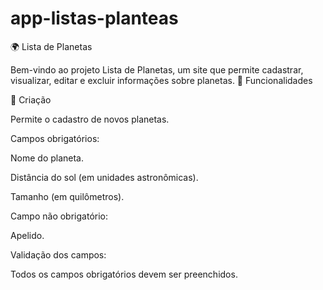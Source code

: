 # app-listas-planteas

🌍 Lista de Planetas

Bem-vindo ao projeto Lista de Planetas, um site que permite cadastrar, visualizar, editar e excluir informações sobre planetas.
🚀 Funcionalidades

📌 Criação 

Permite o cadastro de novos planetas.

Campos obrigatórios:

Nome do planeta.

Distância do sol (em unidades astronômicas).

Tamanho (em quilômetros).

Campo não obrigatório:

Apelido.

Validação dos campos:

Todos os campos obrigatórios devem ser preenchidos.


